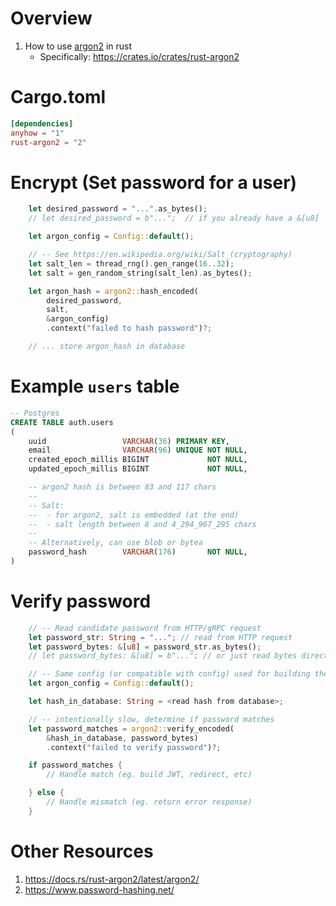 # Overview
1. How to use [argon2](https://en.wikipedia.org/wiki/Argon2) in rust
    - Specifically: https://crates.io/crates/rust-argon2

# Cargo.toml
```toml
[dependencies]
anyhow = "1"
rust-argon2 = "2"
```


# Encrypt (Set password for a user)
```rust
    let desired_password = "...".as_bytes();
    // let desired_password = b"...";  // if you already have a &[u8]

    let argon_config = Config::default();

    // -- See https://en.wikipedia.org/wiki/Salt_(cryptography)
    let salt_len = thread_rng().gen_range(16..32);
    let salt = gen_random_string(salt_len).as_bytes();

    let argon_hash = argon2::hash_encoded(
        desired_password,
        salt,
        &argon_config)
        .context("failed to hash password")?;

    // ... store argon_hash in database
```


# Example `users` table
```sql
-- Postgres
CREATE TABLE auth.users
(
    uuid                 VARCHAR(36) PRIMARY KEY,
    email                VARCHAR(96) UNIQUE NOT NULL,
    created_epoch_millis BIGINT             NOT NULL,
    updated_epoch_millis BIGINT             NOT NULL,

    -- argon2 hash is between 83 and 117 chars
    --
    -- Salt:
    --  - for argon2, salt is embedded (at the end)
    --  - salt length between 8 and 4_294_967_295 chars
    --
    -- Alternatively, can use blob or bytea
    password_hash        VARCHAR(176)       NOT NULL,
)
```


# Verify password
```rust
    // -- Read candidate password from HTTP/gRPC request
    let password_str: String = "..."; // read from HTTP request
    let password_bytes: &[u8] = password_str.as_bytes();
    // let password_bytes: &[u8] = b"..."; // or just read bytes directly

    // -- Same config (or compatible with config) used for building the hash
    let argon_config = Config::default();

    let hash_in_database: String = <read hash from database>;

    // -- intentionally slow, determine if password matches
    let password_matches = argon2::verify_encoded(
        &hash_in_database, password_bytes)
        .context("failed to verify password")?;

    if password_matches {
        // Handle match (eg. build JWT, redirect, etc)

    } else {
        // Handle mismatch (eg. return error response)
    }
```


# Other Resources
1. https://docs.rs/rust-argon2/latest/argon2/
1. https://www.password-hashing.net/
